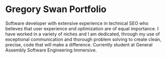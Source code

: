 # Gregory Swan Portfolio
Software developer with extensive experience in technical SEO who believes that user experience and optimization are of equal importance. I have worked in a variety of niches and I am dedicated, through my use of exceptional communication and thorough problem solving to create clean, precise, code that will make a difference.
Currently student at General Assembly Software Engineering Immersive.